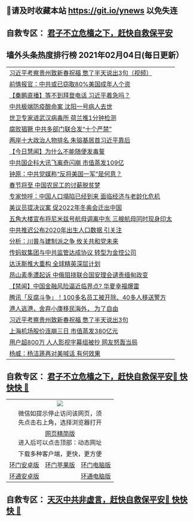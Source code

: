 ## 📩请及时收藏本站 https://git.io/ynews 以免失连</a>
## 自救专区： [君子不立危樯之下，赶快自救保平安 ](https://github.com/pwgy/td/blob/master/README.md)

## 墙外头条热度排行榜 2021年02月04日(每日更新）

 <table>
<tr><td colspan="2" align="left"><a href="https://xpzkndbkq.azureedge.net/?name=c1302437&key=qfahckuvbefdvfja&from=gy2">习近平考察贵州致新春祝福  憋了半天说出3句（视频）</a></td></tr>
<tr><td colspan="2" align="left"><a href="https://xpzkndbkq.azureedge.net/?name=c1302439&key=qfahckuvbefdvfja&from=gy2">前情报官：中共或已窃取80%美国成年人个资</a></td></tr>
<tr><td colspan="2" align="left"><a href="https://xpzkndbkq.azureedge.net/?name=c1302496&key=qfahckuvbefdvfja&from=gy2">【秦鹏直播】等不到拜登电话 习近平着急吗？</a></td></tr>
<tr><td colspan="2" align="left"><a href="https://xpzkndbkq.azureedge.net/?name=c1302491&key=qfahckuvbefdvfja&from=gy2">中共极端防疫酿命案 沈阳一号病人去世</a></td></tr>
<tr><td colspan="2" align="left"><a href="https://xpzkndbkq.azureedge.net/?name=c1302395&key=qfahckuvbefdvfja&from=gy2">世卫专家进武汉病毒所 荷兰推1分钟检测</a></td></tr>
<tr><td colspan="2" align="left"><a href="https://xpzkndbkq.azureedge.net/?name=c1302454&key=qfahckuvbefdvfja&from=gy2">腐败猖獗 中共多部门联合发“十个严禁”</a></td></tr>
<tr><td colspan="2" align="left"><a href="https://xpzkndbkq.azureedge.net/?name=c1302402&key=qfahckuvbefdvfja&from=gy2">两岸十大政治人物排名 朱镕基居首习近平靠后</a></td></tr>
<tr><td colspan="2" align="left"><a href="https://xpzkndbkq.azureedge.net/?name=c1302456&key=qfahckuvbefdvfja&from=gy2">【今日慧闻】为什么不能随便发毒誓</a></td></tr>
<tr><td colspan="2" align="left"><a href="https://xpzkndbkq.azureedge.net/?name=c1302455&key=qfahckuvbefdvfja&from=gy2">中共国企科大讯飞离奇闪崩 市值蒸发109亿</a></td></tr>
<tr><td colspan="2" align="left"><a href="https://xpzkndbkq.azureedge.net/?name=c1302458&key=qfahckuvbefdvfja&from=gy2">钟原：中共党媒称“反将美国一军”是何意？</a></td></tr>
<tr><td colspan="2" align="left"><a href="https://xpzkndbkq.azureedge.net/?name=c1302433&key=qfahckuvbefdvfja&from=gy2">春节将至 中国农民工的讨薪脱贫梦</a></td></tr>
<tr><td colspan="2" align="left"><a href="https://xpzkndbkq.azureedge.net/?name=c1302414&key=qfahckuvbefdvfja&from=gy2">专家惊呼：中国人口塌陷已经到来 面临经济与老龄化危机</a></td></tr>
<tr><td colspan="2" align="left"><a href="https://xpzkndbkq.azureedge.net/?name=c1302424&key=qfahckuvbefdvfja&from=gy2">美议员提决议案 促2022年冬奥会迁出中国</a></td></tr>
<tr><td colspan="2" align="left"><a href="https://xpzkndbkq.azureedge.net/?name=c1302431&key=qfahckuvbefdvfja&from=gy2">五角大楼宣布将尼米兹号航母调离中东 三艘航母同时现身印太</a></td></tr>
<tr><td colspan="2" align="left"><a href="https://xpzkndbkq.azureedge.net/?name=c1302403&key=qfahckuvbefdvfja&from=gy2">中共推迟公布2020年出生人口数据 引关注</a></td></tr>
<tr><td colspan="2" align="left"><a href="https://xpzkndbkq.azureedge.net/?name=c1302447&key=qfahckuvbefdvfja&from=gy2">分析：川普与建制派之争 攸关共和党未来</a></td></tr>
<tr><td colspan="2" align="left"><a href="https://xpzkndbkq.azureedge.net/?name=c1302409&key=qfahckuvbefdvfja&from=gy2">传蚂蚁集团与中共监管达成协议 转型为金控公司</a></td></tr>
<tr><td colspan="2" align="left"><a href="https://xpzkndbkq.azureedge.net/?name=c1302487&key=qfahckuvbefdvfja&from=gy2">达沃斯推大重构 全球精英深层计划</a></td></tr>
<tr><td colspan="2" align="left"><a href="https://xpzkndbkq.azureedge.net/?name=c1302430&key=qfahckuvbefdvfja&from=gy2">昂山素季遭起诉 中俄阻挠联合国安理会谴责缅甸政变</a></td></tr>
<tr><td colspan="2" align="left"><a href="https://xpzkndbkq.azureedge.net/?name=c1302396&key=qfahckuvbefdvfja&from=gy2">【禁闻】中国金融风险逼近临界点? 华夏幸福爆雷</a></td></tr>
<tr><td colspan="2" align="left"><a href="https://xpzkndbkq.azureedge.net/?name=c1302446&key=qfahckuvbefdvfja&from=gy2">腾讯「反腐斗争」！100多名员工被开除、40多人移送警方</a></td></tr>
<tr><td colspan="2" align="left"><a href="https://xpzkndbkq.azureedge.net/?name=c1302432&key=qfahckuvbefdvfja&from=gy2">港人逃港，舍弃小康移民海外， 为了自由</a></td></tr>
<tr><td colspan="2" align="left"><a href="https://xpzkndbkq.azureedge.net/?name=c1302472&key=qfahckuvbefdvfja&from=gy2">习近平考察贵州致新春祝福 憋了半天说出3句</a></td></tr>
<tr><td colspan="2" align="left"><a href="https://xpzkndbkq.azureedge.net/?name=c1302450&key=qfahckuvbefdvfja&from=gy2">上海机场股价连崩三日 市值蒸发380亿元</a></td></tr>
<tr><td colspan="2" align="left"><a href="https://xpzkndbkq.azureedge.net/?name=c1302490&key=qfahckuvbefdvfja&from=gy2">用户超800万 人人影视字幕组被抄 网友怒轰当局</a></td></tr>
<tr><td colspan="2" align="left"><a href="https://xpzkndbkq.azureedge.net/?name=c1302426&key=qfahckuvbefdvfja&from=gy2">杨威：杨洁篪再对美喊话 有何效果</a></td></tr>

</table>


 ## 自救专区： [君子不立危樯之下，赶快自救保平安🍎 快快快 📩](https://github.com/pwgy/td/blob/master/README.md)
 
<table>
  <tr>
    <td colspan="3" align="center"><img src="https://cdn.jsdelivr.net/gh/opipe/up/oGate65.jpg"/></td>
  </tr>
  <tr>
    <td colspan="3" align="center">微信如提示停止访问该网页，须<br/>先点击右上角，选择浏览器打开</td>
  <tr>
  <tr>
    <td colspan="3" align="center"><a href="https://gitcdn.xyz/cdn/otiny/up/master/show005.htm">网页精简版</a><br/>进入后可以点击顶部：动态网址</td>
  </tr>
  <tr>
    <td colspan="3" align="center">下载多种客户端，更快，更方便</td>
  <tr>
  <tr>
    <td align="center"><a href="https://cdn.jsdelivr.net/gh/opipe/up/oGatea.apk">环门安卓版</a></td>
    <td align="center"><a href="https://x.co/odisk">环门苹果版</a></td>
    <td align="center"><a href="https://cdn.jsdelivr.net/gh/opipe/up/oGate.zip">环门电脑版</a></td>
  </tr>
  <tr>
    <td align="center"><a href="https://cdn.jsdelivr.net/gh/opipe/up/oPipe.apk">环通安卓版</a></td>
    <td align="center"></td>
    <td align="center"><a href="https://raw.githubusercontent.com/opipe/up/master/oPipe.zip">环通电脑版</a></td>
  </tr>
  
</table>


 ## 自救专区： [天灭中共非虚言，赶快自救保平安🍎 快快快 📩](https://github.com/pwgy/td/blob/master/README.md)
